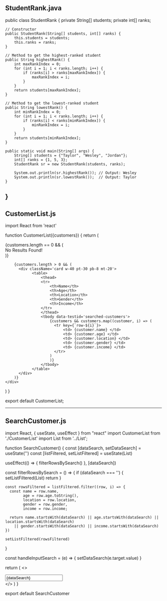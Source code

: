 StudentRank.java
----------------

public class StudentRank {
    private String[] students;
    private int[] ranks;

    // Constructor
    public StudentRank(String[] students, int[] ranks) {
        this.students = students;
        this.ranks = ranks;
    }

    // Method to get the highest-ranked student
    public String highestRank() {
        int maxRankIndex = 0;
        for (int i = 1; i < ranks.length; i++) {
            if (ranks[i] > ranks[maxRankIndex]) {
                maxRankIndex = i;
            }
        }
        return students[maxRankIndex];
    }

    // Method to get the lowest-ranked student
    public String lowestRank() {
        int minRankIndex = 0;
        for (int i = 1; i < ranks.length; i++) {
            if (ranks[i] < ranks[minRankIndex]) {
                minRankIndex = i;
            }
        }
        return students[minRankIndex];
    }

    public static void main(String[] args) {
        String[] students = {"Taylor", "Wesley", "Jordan"};
        int[] ranks = {1, 5, 3};
        StudentRank sr = new StudentRank(students, ranks);

        System.out.println(sr.highestRank()); // Output: Wesley
        System.out.println(sr.lowestRank());  // Output: Taylor
    }
}
------------------------------------------------------------------------------------------
CustomerList.js
----------------

import React from 'react'

function CustomerList({customers}) {
  return (
    <div className='layout-column align-items-center justify-content-start'>
        {customers.length == 0 && (
            <div data-testid='no-results'>No Results Found!</div>
        )}
        
        {customers.length > 0 && (
          <div className='card w-40 pt-30 pb-8 mt-20'>
                <table>
                    <thead>
                    <tr>
                        <th>Name</th>
                        <th>Age</th>
                        <th>Location</th>
                        <th>Gender</th>
                        <th>Income</th>
                    </tr>
                    </thead>
                    <tbody data-testid='searched-customers'>
                        {customers && customers.map((customer, i) => (
                          <tr key={`row-${i}`}> 
                              <td> {customer.name} </td> 
                              <td> {customer.age} </td> 
                              <td> {customer.location} </td>
                              <td> {customer.gender} </td> 
                              <td> {customer.income} </td>  
                          </tr>
                        )
                        )}
                    </tbody>
                </table>
          </div>
        )}
    </div>
  )
}

export default CustomerList;

------------------------------------------------------------------------------------------
SearchCustomer.js
-----------------

import React, { useState, useEffect } from "react"
import CustomerList from './CustomerList'
import List from '../List';

function SearchCustomer() {
  const [dataSearch, setDataSearch] = useState('')
  const [listFiltered, setListFiltered] = useState(List)

  useEffect(() => {
    filterRowsBySearch()
	}, [dataSearch])

  const filterRowsBySearch = () => {
    if (dataSearch === '') {
      setListFiltered(List)
      return
    }

    const rowsFiltered = listFiltered.filter((row, i) => {
      const name = row.name,
            age = row.age.toString(),
            location = row.location,
            gender = row.gender,
            income = row.income;

      return name.startsWith(dataSearch) || age.startsWith(dataSearch) || location.startsWith(dataSearch) 
        || gender.startsWith(dataSearch) || income.startsWith(dataSearch)
    })

    setListFiltered(rowsFiltered)
  }

  const handleInputSearch = (e) => {
    setDataSearch(e.target.value)
	}

  return (
    <>
    <div className='layout-row align-items-center justify-content-center mt-30'>
        <input type="text" className='large mx-20 w-20' data-testid='search-input' value={dataSearch} placeholder='Enter search term (Eg: Phil)' onChange={handleInputSearch} />
    </div>
    <CustomerList customers={listFiltered} />
    </>
  )
}

export default SearchCustomer
